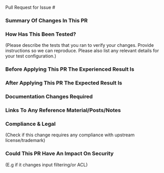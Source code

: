 Pull Request for Issue # 

### Summary Of Changes In This PR



### How Has This Been Tested?
(Please describe the tests that you ran to verify your changes. Provide instructions so we can reproduce. Please also list any relevant details for your test configuration.)


### Before Applying This PR The Experienced Result Is



### After Applying This PR The Expected Result Is



### Documentation Changes Required



### Links To Any Reference Material/Posts/Notes



### Compliance & Legal
(Check if this change requires any compliance with upstream license/trademark)



### Could This PR Have An Impact On Security
(E.g if it changes input filtering/or ACL)
